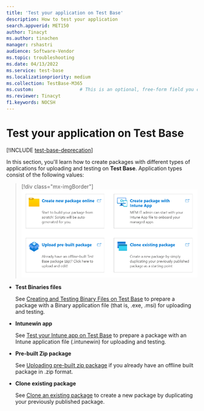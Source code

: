 ```yaml
---
title: 'Test your application on Test Base'
description: How to test your application
search.appverid: MET150
author: Tinacyt
ms.author: tinachen
manager: rshastri
audience: Software-Vendor
ms.topic: troubleshooting
ms.date: 04/13/2022
ms.service: test-base
ms.localizationpriority: medium
ms.collection: TestBase-M365
ms.custom:                 # This is an optional, free-form field you can use to define your own collection of articles. If you have more than one value, format as a bulleted list. This field truncates to something like 144 characters (inclusive of spaces) so keep it short.
ms.reviewer: Tinacyt
f1.keywords: NOCSH
---
```


# Test your application on Test Base

[!INCLUDE [test-base-deprecation](./includes/test-base-deprecation.md)]

In this section, you'll learn how to create packages with different types of applications for uploading and testing on **Test Base**. Application types consist of the following values:

   > [!div class="mx-imgBorder"]
   > ![Package publish prompts](Media/testoverview01.png)

   - **Test Binaries files**

      See [Creating and Testing Binary Files on Test Base](testapplication.md) to prepare a package with a Binary application file (that is, .exe, .msi) for uploading and testing.

   - **Intunewin app**

      See [Test your Intune app on Test Base](testintuneapplication.md) to prepare a package with an Intune application file (.intunewin) for uploading and testing.

   - **Pre-built Zip package**

      See [Uploading pre-built zip package](uploadapplication.md) if you already have an offline built package in .zip format.

   - **Clone existing package**

      See [Clone an existing package](clonepackage.md) to create a new package by duplicating your previously published package.


